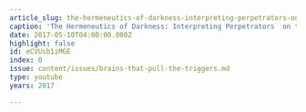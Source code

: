 ```yaml
---
article_slug: the-hermeneutics-of-darkness-interpreting-perpetrators-on-their-crimes
caption: 'The Hermeneutics of Darkness: Interpreting Perpetrators  on their Crimes'
date: 2017-05-10T04:00:00.000Z
highlight: false
id: eCVUsb1iMGE
index: 0
issue: content/issues/brains-that-pull-the-triggers.md
type: youtube
years: 2017

---
```

